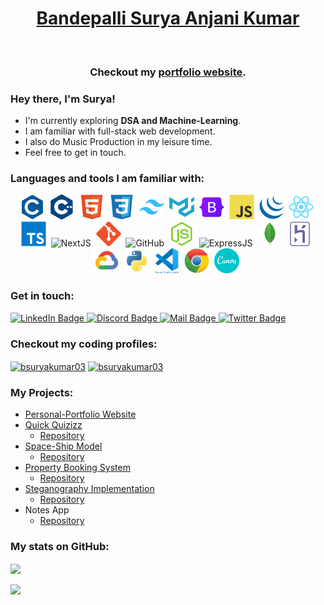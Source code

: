 <h1 align="center"><a href="https://bandepalli-surya.netlify.app/" target="_blank">Bandepalli Surya Anjani Kumar</a></h1>

<p align=center><img src="https://komarev.com/ghpvc/?username=Surya-Kumar-03&style=flat-square&color=blue" alt=""/></p>
<h3 align=center>Checkout my <a href="https://bandepalli-surya.netlify.app/" target="_blank">portfolio website</a>.</h3>

### **Hey there,** I'm **Surya**! 
- I'm currently exploring **DSA and Machine-Learning**. 
- I am familiar with full-stack web development.
- I also do Music Production in my leisure time. 
- Feel free to get in touch.


### Languages and tools I am familiar with:
<div>
  <p align="center">
  <img src="https://github.com/devicons/devicon/blob/master/icons/c/c-plain.svg" title="C" alt="C" width="40" height="40"/>&nbsp;
  <img src="https://github.com/devicons/devicon/blob/master/icons/cplusplus/cplusplus-plain.svg" title="C++" alt="C++" width="40" height="40"/>&nbsp;
  <img src="https://github.com/devicons/devicon/blob/master/icons/html5/html5-original.svg" title="HTML" alt="HTML" width="40" height="40"/>&nbsp;
  <img src="https://github.com/devicons/devicon/blob/master/icons/css3/css3-original.svg" title="CSS" alt="CSS" width="40" height="40"/>&nbsp;
  <img src="https://github.com/devicons/devicon/blob/master/icons/tailwindcss/tailwindcss-plain.svg" title="Tailwind CSS" alt="Tailwind CSS" width="40" height="40"/>&nbsp;
  <img src="https://github.com/devicons/devicon/blob/master/icons/materialui/materialui-plain.svg" title="Material UI" alt="Material UI" width="40" height="40"/>&nbsp;
  <img src="https://github.com/devicons/devicon/blob/master/icons/bootstrap/bootstrap-original.svg" title="BootStrap" alt="BootStrap" width="40" height="40"/>&nbsp;
  <img src="https://github.com/devicons/devicon/blob/master/icons/javascript/javascript-original.svg" title="Javascript" alt="Javascript" width="40" height="40"/>&nbsp;
  <img src="https://github.com/devicons/devicon/blob/master/icons/jquery/jquery-original.svg" title="jQuery" alt="jQuery" width="40" height="40"/>&nbsp;
  <img src="https://github.com/devicons/devicon/blob/master/icons/react/react-original.svg" title="ReactJS" alt="ReactJS" width="40" height="40"/>&nbsp;
     <img src="https://github.com/devicons/devicon/blob/master/icons/typescript/typescript-original.svg" title="TypeScript" alt="TypeScript" width="40" height="40"/>&nbsp;
     <img src="https://user-images.githubusercontent.com/89148170/223796508-856e9d87-6d8e-4cdf-b1e6-813c1e53d0ea.png" title="NextJS" alt="NextJS" width="40" height="40"/>&nbsp;
  <img src="https://github.com/devicons/devicon/blob/master/icons/git/git-original.svg" title="Git" alt="Git" width="40" height="40"/>&nbsp;
  <img src="https://user-images.githubusercontent.com/89148170/194026320-01552edd-6d31-4d87-bb71-9a4d9b1f0eac.png" title="GitHub" alt="GitHub" width="40" height="40"/>&nbsp;
  <img src="https://github.com/devicons/devicon/blob/master/icons/nodejs/nodejs-original.svg" title="NodeJS" alt="NodeJS" width="40" height="40"/>&nbsp;
  <img src="https://user-images.githubusercontent.com/89148170/194025868-24100d5d-f972-4454-a0df-c4c4b49c8095.jpg" title="ExpressJS" alt="ExpressJS" width="40" height="40"/>&nbsp;
  <img src="https://github.com/devicons/devicon/blob/master/icons/mongodb/mongodb-original.svg" title="MongoDB" alt="MongoDB" width="40" height="40"/>&nbsp;
  <img src="https://github.com/devicons/devicon/blob/master/icons/heroku/heroku-original.svg" title="Heroku" alt="Heroku" width="40" height="40"/>&nbsp;
  <img src="https://github.com/devicons/devicon/blob/master/icons/googlecloud/googlecloud-original.svg" title="Google Cloud" alt="Google Cloud" width="40" height="40"/>&nbsp;
  <img src="https://github.com/devicons/devicon/blob/master/icons/python/python-original.svg" title="Python" alt="Python" width="40" height="40"/>&nbsp;
  <img src="https://github.com/devicons/devicon/blob/master/icons/vscode/vscode-original-wordmark.svg" title="VSCode" alt="VSCode" width="40" height="40"/>&nbsp;  
  <img src="https://github.com/devicons/devicon/blob/master/icons/chrome/chrome-original.svg" title="Chrome" alt="Chrome" width="40" height="40"/>&nbsp;
  <img src="https://github.com/devicons/devicon/blob/master/icons/canva/canva-original.svg" title="Canva" alt="Canva" width="40" height="40"/>&nbsp;
  </p>
</div>


### Get in touch:
<div id="badges">
  <a href="https://www.linkedin.com/in/bandepalli-surya/">
    <img src="https://img.shields.io/badge/LinkedIn-blue?style=for-the-badge&logo=linkedin&logoColor=white" alt="LinkedIn Badge"/>
  </a>
  <a href="https://discordapp.com/users/787550084371578891">
    <img src="https://img.shields.io/badge/Discord-7289DA?style=for-the-badge&logo=discord&logoColor=white" alt="Discord Badge"/>
  </a>
  <a target="_blank" href="mailto:bsuryakumar03@gmail.com">
    <img src = "https://img.shields.io/badge/Gmail-D14836?style=for-the-badge&logo=gmail&logoColor=white" alt="Mail Badge">
  </a>
  <a target="_blank" href="https://twitter.com/surya_mcp">
    <img src = "https://img.shields.io/badge/Twitter-blue?style=for-the-badge&logo=twitter&logoColor=white" alt="Twitter Badge">
  </a>
</div>

### Checkout my coding profiles:
<a href="https://leetcode.com/bsuryakumar03/" target="blank"><img align="center" src="https://raw.githubusercontent.com/rahuldkjain/github-profile-readme-generator/master/src/images/icons/Social/leet-code.svg" alt="bsuryakumar03" height="30" width="40" /></a>
<a href="https://auth.geeksforgeeks.org/user/bsuryakumar03/practice/" target="blank"><img align="center" src="https://raw.githubusercontent.com/rahuldkjain/github-profile-readme-generator/master/src/images/icons/Social/geeks-for-geeks.svg" alt="bsuryakumar03" height="30" width="40" /></a>

### My Projects:
- [Personal-Portfolio Website](https://bandepalli-surya.netlify.app/)
- [Quick Quizizz](https://lazy-erin-seahorse-tux.cyclic.app/)<br>
  - [Repository](https://github.com/Surya-Kumar-03/Quick-Quizizz)
- [Space-Ship Model](https://space-ship-model.netlify.app/)<br>
  - [Repository](https://github.com/Surya-Kumar-03/Space-Ship-Model)
- [Property Booking System](https://hotel-rental.onrender.com/login)
  - [Repository](https://github.com/Surya-Kumar-03/Property-Booking-System)
- [Steganography Implementation](https://aryanamish.github.io/Steganography/)
  - [Repository](https://github.com/Aryanamish/Steganography)
- Notes App <br>
  - [Repository](https://github.com/Surya-Kumar-03/Notes-App)


### My stats on GitHub:
<p  align=center>

<img src = "https://github-readme-stats.vercel.app/api/top-langs/?username=Surya-Kumar-03&layout=compact&theme=radical" width="400px" align=center></img>

<img src = "https://github-readme-streak-stats.herokuapp.com/?user=Surya-Kumar-03&theme=dark&background=141321" width="400px" align=center></img>

</p>
